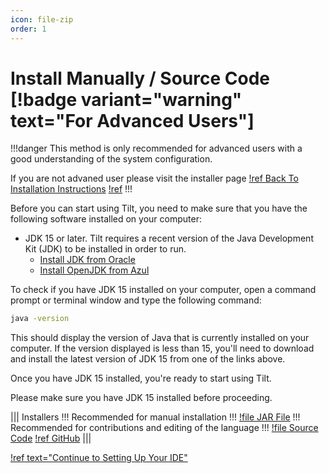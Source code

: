```yaml
---
icon: file-zip
order: 1
---
```


# Install Manually / Source Code [!badge variant="warning" text="For Advanced Users"]

!!!danger
This method is only recommended for advanced users with a good understanding of the system configuration.

If you are not advaned user please visit the installer page
[!ref Back To Installation Instructions](.)
[!ref](installer)
!!!

Before you can start using Tilt, you need to make sure that you have the following software installed on your computer:

- JDK 15 or later. Tilt requires a recent version of the Java Development Kit (JDK) to be installed in order to run.
  - [Install JDK from Oracle](https://www.oracle.com/java/technologies/jdk15-downloads.html)
  - [Install OpenJDK from Azul](https://www.azul.com/downloads/?version=java-15-mts&package=jdk)

To check if you have JDK 15 installed on your computer, open a command prompt or terminal window and type the following command:

```sh
java -version
```

This should display the version of Java that is currently installed on your computer. If the version displayed is less than 15, you'll need to download and install the latest version of JDK 15 from one of the links above.

Once you have JDK 15 installed, you're ready to start using Tilt.

Please make sure you have JDK 15 installed before proceeding.

||| Installers
!!!
Recommended for manual installation
!!!
[!file JAR File](installers/jar.txt)
!!!
Recommended for contributions and editing of the language
!!!
[!file Source Code](installers/source.txt)
[!ref GitHub](https://github.com/FortyGazelle700/Tilt)
|||

[!ref text="Continue to Setting Up Your IDE"](../ide)

